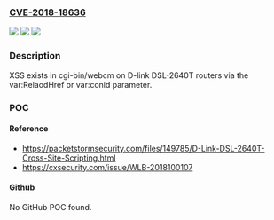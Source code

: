 ### [CVE-2018-18636](https://cve.mitre.org/cgi-bin/cvename.cgi?name=CVE-2018-18636)
![](https://img.shields.io/static/v1?label=Product&message=n%2Fa&color=blue)
![](https://img.shields.io/static/v1?label=Version&message=n%2Fa&color=blue)
![](https://img.shields.io/static/v1?label=Vulnerability&message=n%2Fa&color=brighgreen)

### Description

XSS exists in cgi-bin/webcm on D-link DSL-2640T routers via the var:RelaodHref or var:conid parameter.

### POC

#### Reference
- https://packetstormsecurity.com/files/149785/D-Link-DSL-2640T-Cross-Site-Scripting.html
- https://cxsecurity.com/issue/WLB-2018100107

#### Github
No GitHub POC found.

